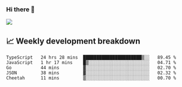 ### Hi there 👋
<img align="center" src="https://github-readme-stats.vercel.app/api?username=Tumao727&show_icons=true&hide_title=true&theme=dracula" />


## 📈 Weekly development breakdown
<!--START_SECTION:waka-->
```text
TypeScript   24 hrs 28 mins  ██████████████████████▒░░   89.45 % 
JavaScript   1 hr 17 mins    █▒░░░░░░░░░░░░░░░░░░░░░░░   04.71 % 
Go           44 mins         ▓░░░░░░░░░░░░░░░░░░░░░░░░   02.70 % 
JSON         38 mins         ▓░░░░░░░░░░░░░░░░░░░░░░░░   02.32 % 
Cheetah      11 mins         ▒░░░░░░░░░░░░░░░░░░░░░░░░   00.70 % 
```
<!--END_SECTION:waka-->
